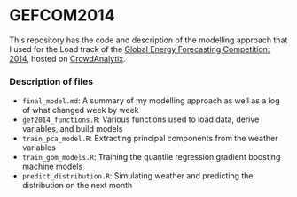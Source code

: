 GEFCOM2014
==========

This repository has the code and description of the modelling approach that I used for the Load track of the [Global Energy Forecasting Competition: 2014](http://www.drhongtao.com/gefcom), hosted on [CrowdAnalytix](https://www.crowdanalytix.com/).

### Description of files ###

* `final_model.md`: A summary of my modelling approach as well as a log of what changed week by week
* `gef2014_functions.R`: Various functions used to load data, derive variables, and build models
* `train_pca_model.R`: Extracting principal components from the weather variables
* `train_gbm_models.R`: Training the quantile regression gradient boosting machine models
* `predict_distribution.R`: Simulating weather and predicting the distribution on the next month
